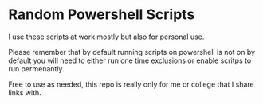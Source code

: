 # Random Powershell Scripts
I use these scripts at work mostly but also for personal use.

Please remember that by default running scripts on powershell is not on by default
you will need to either run one time exclusions or enable scritps to run permenantly.

Free to use as needed, this repo is really only for me or college that I share links with.
